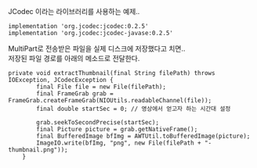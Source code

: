 
JCodec 이라는 라이브러리를 사용하는 예제..  
```
implementation 'org.jcodec:jcodec:0.2.5'
implementation 'org.jcodec:jcodec-javase:0.2.5'
```

MultiPart로 전송받은 파일을 실제 디스크에 저장했다고 치면..  
저장된 파일 경로를 아래의 메소드로 전달한다.  

```
private void extractThumbnail(final String filePath) throws IOException, JCodecException {
        final File file = new File(filePath);
        final FrameGrab grab = FrameGrab.createFrameGrab(NIOUtils.readableChannel(file));
        final double startSec = 0; // 영상에서 얻고자 하는 시간대 설정

        grab.seekToSecondPrecise(startSec);
        final Picture picture = grab.getNativeFrame();
        final BufferedImage bfImg = AWTUtil.toBufferedImage(picture);
        ImageIO.write(bfImg, "png", new File(filePath + "-thumbnail.png"));
    }
```